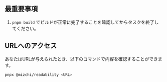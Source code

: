 ## 最重要事項

1. `pnpm build` でビルドが正常に完了することを確認してからタスクを終了してください。

## URLへのアクセス

あなたはURLが与えられたとき、以下のコマンドで内容を確認することができます。

```bash
pnpx @mizchi/readability <URL>
```
